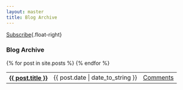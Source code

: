 ```yaml
---
layout: master
title: Blog Archive
---
```

[Subscribe](/atom.xml){.float-right}

<h3>Blog Archive</h3>
<table class='post-list'>
{% for post in site.posts %}
  <tr>
    <th><a href='{{ post.url }}'>{{ post.title }}</a></th>
    <td>{{ post.date | date_to_string }}</td>
    <td><a href='{{post.url}}#disqus_thread'>Comments</a></td>
  </tr>
{% endfor %}
</table>
